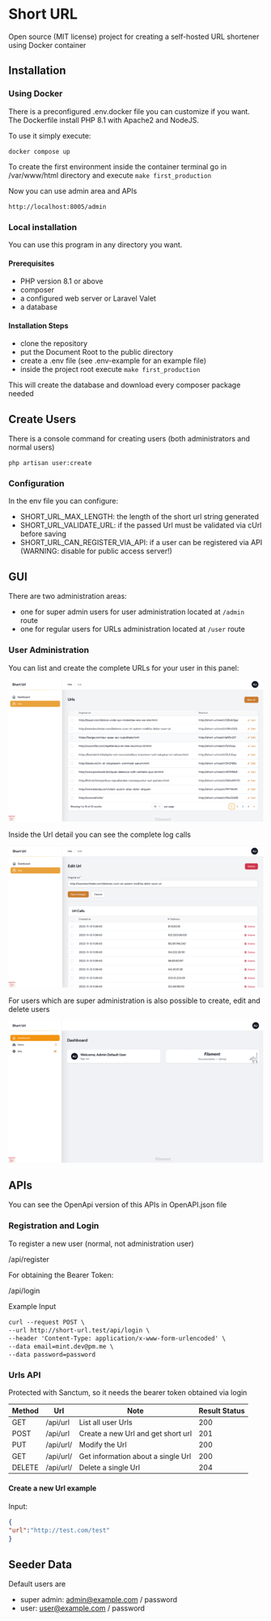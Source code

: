 # Short URL

Open source (MIT license) project for creating a self-hosted URL shortener using Docker container

## Installation

### Using Docker

There is a preconfigured .env.docker file you can customize if you want. The Dockerfile install PHP 8.1 with Apache2 and NodeJS.

To use it simply execute:

```
docker compose up 
```

To create the first environment inside the container terminal go in /var/www/html directory and execute `make first_production`

Now you can use admin area and APIs

```
http://localhost:8005/admin
```

### Local installation

You can use this program in any directory you want.

#### Prerequisites

- PHP version 8.1 or above
- composer
- a configured web server or Laravel Valet
- a database

#### Installation Steps

- clone the repository
- put the Document Root to the public directory
- create a .env file (see .env-example for an example file)
- inside the project root execute `make first_production`

This will create the database and download every composer package needed

## Create Users

There is a console command for creating users (both administrators and normal users)

```
php artisan user:create
```

### Configuration

In the env file you can configure:

- SHORT_URL_MAX_LENGTH: the length of the short url string generated
- SHORT_URL_VALIDATE_URL: if the passed Url must be validated via cUrl before saving
- SHORT_URL_CAN_REGISTER_VIA_API: if a user can be registered via API (WARNING: disable for public access server!)


## GUI

There are two administration areas:
- one for super admin users for user administration located at `/admin` route
- one for regular users for URLs administration located at `/user` route

### User Administration

You can list and create the complete URLs for your user in this panel:

![Url list](readme_img1.png)

Inside the Url detail you can see the complete log calls

![Url calls](readme_img2.png)

For users which are super administration is also possible to create, edit and delete users

![Users list](readme_img3.png)

## APIs

You can see the OpenApi version of this APIs in OpenAPI.json file

### Registration and Login

To register a new user (normal, not administration user)

/api/register

For obtaining the Bearer Token:

/api/login

Example Input

```
curl --request POST \
--url http://short-url.test/api/login \
--header 'Content-Type: application/x-www-form-urlencoded' \
--data email=mint.dev@pm.me \
--data password=password
```

### Urls API

Protected with Sanctum, so it needs the bearer token obtained via login

| Method | Url           | Note                               | Result Status |
|--------|---------------|------------------------------------|---------------|
| GET    | /api/url      | List all user Urls                 | 200           |
| POST   | /api/url      | Create a new Url and get short url | 201           |
| PUT    | /api/url/<ID> | Modify the Url                     | 200           |
| GET    | /api/url/<ID> | Get information about a single Url | 200           |
| DELETE | /api/url/<ID> | Delete a single Url                | 204           |

#### Create a new Url example

Input:

```json
{
"url":"http://test.com/test"
}
```
## Seeder Data

Default users are
- super admin: admin@example.com / password
- user: user@example.com / password
